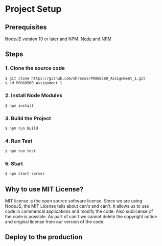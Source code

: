 # Project Setup

## Prerequisites

NodeJS version 10 or later and NPM.
[Node](http://nodejs.org/) and [NPM](https://npmjs.org/)

## Steps

### 1. Clone the source code
```sh
$ git clone https://github.com/shresos/PROG8560_Assignment_1.git
$ cd PROG8560_Assignment_1
```
### 2. Install Node Modules
```sh
$ npm install 
```
### 3. Build the Project
```sh
$ npm run build 
```
### 4. Run Test
```sh
$ npm run test
```
### 5. Start
```sh
$ npm start server
```
## Why to use MIT License?
MIT license is the open source software license. Since we are using NodeJS, the MIT License tells about can's and can't. It allows us to use code in commerical applications and modify the code. Also sublicense of the code is possible. As part of can't we cannot delete the copyright notice and original license from our version of the code.

## Deploy to the production